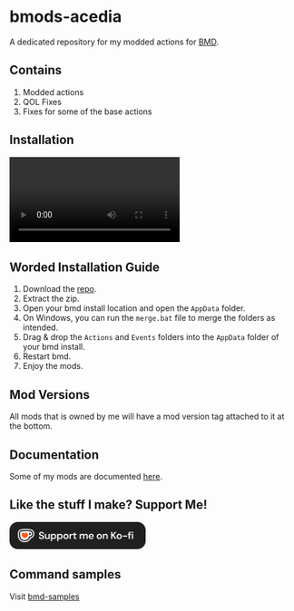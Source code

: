 # bmods-acedia
A dedicated repository for my modded actions for [BMD](https://store.steampowered.com/app/2592170/Bot_Maker_For_Discord/).

## Contains
1. Modded actions
2. QOL Fixes
3. Fixes for some of the base actions

## Installation
<video src="https://github.com/user-attachments/assets/f4bba707-1b83-418a-a1b3-5666c742801d">Watch the installation guide on [YouTube](https://youtube.com/watch?v=qTTGdbSt9yg)</video>

## Worded Installation Guide
1) Download the [repo](https://github.com/slothyace/bmods-acedia/archive/refs/heads/main.zip).
2) Extract the zip.
3) Open your bmd install location and open the `AppData` folder.
4) On Windows, you can run the `merge.bat` file to merge the folders as intended.
5) Drag & drop the `Actions` and `Events` folders into the `AppData` folder of your bmd install.
6) Restart bmd.
7) Enjoy the mods.

## Mod Versions
All mods that is owned by me will have a mod version tag attached to it at the bottom.  

## Documentation
Some of my mods are documented [here](https://github.com/slothyace/bmods-acedia/tree/main/.documentation).

## Like the stuff I make? Support Me!
<a href="https://ko-fi.com/slothyacedia"><img src="https://github.com/slothyace/slothyace/blob/main/icons/kofi.png" width=240 height=48></a>

## Command samples
Visit [bmd-samples](https://github.com/slothyace/bmd-samples)

